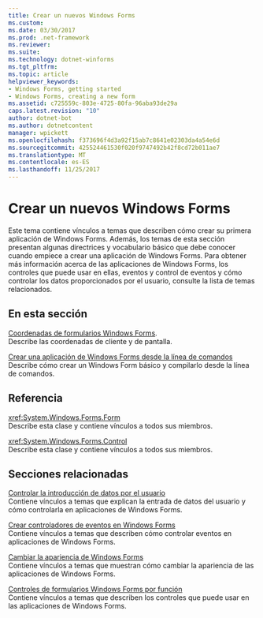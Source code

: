 ```yaml
---
title: Crear un nuevos Windows Forms
ms.custom: 
ms.date: 03/30/2017
ms.prod: .net-framework
ms.reviewer: 
ms.suite: 
ms.technology: dotnet-winforms
ms.tgt_pltfrm: 
ms.topic: article
helpviewer_keywords:
- Windows Forms, getting started
- Windows Forms, creating a new form
ms.assetid: c725559c-803e-4725-80fa-96aba93de29a
caps.latest.revision: "10"
author: dotnet-bot
ms.author: dotnetcontent
manager: wpickett
ms.openlocfilehash: f373696f4d3a92f15ab7c8641e02303da4a54e6d
ms.sourcegitcommit: 425524461530f020f9747492b42f8cd72b011ae7
ms.translationtype: MT
ms.contentlocale: es-ES
ms.lasthandoff: 11/25/2017
---
```

# <a name="creating-a-new-windows-form"></a>Crear un nuevos Windows Forms
Este tema contiene vínculos a temas que describen cómo crear su primera aplicación de Windows Forms. Además, los temas de esta sección presentan algunas directrices y vocabulario básico que debe conocer cuando empiece a crear una aplicación de Windows Forms. Para obtener más información acerca de las aplicaciones de Windows Forms, los controles que puede usar en ellas, eventos y control de eventos y cómo controlar los datos proporcionados por el usuario, consulte la lista de temas relacionados.  
  
## <a name="in-this-section"></a>En esta sección  
 [Coordenadas de formularios Windows Forms](../../../docs/framework/winforms/windows-forms-coordinates.md).  
 Describe las coordenadas de cliente y de pantalla.  
  
 [Crear una aplicación de Windows Forms desde la línea de comandos](../../../docs/framework/winforms/how-to-create-a-windows-forms-application-from-the-command-line.md)  
 Describe cómo crear un Windows Form básico y compilarlo desde la línea de comandos.  
  
## <a name="reference"></a>Referencia  
 <xref:System.Windows.Forms.Form>  
 Describe esta clase y contiene vínculos a todos sus miembros.  
  
 <xref:System.Windows.Forms.Control>  
 Describe esta clase y contiene vínculos a todos sus miembros.  
  
## <a name="related-sections"></a>Secciones relacionadas  
 [Controlar la introducción de datos por el usuario](../../../docs/framework/winforms/controls/handling-user-input.md)  
 Contiene vínculos a temas que explican la entrada de datos del usuario y cómo controlarla en aplicaciones de Windows Forms.  
  
 [Crear controladores de eventos en Windows Forms](../../../docs/framework/winforms/creating-event-handlers-in-windows-forms.md)  
 Contiene vínculos a temas que describen cómo controlar eventos en aplicaciones de Windows Forms.  
  
 [Cambiar la apariencia de Windows Forms](../../../docs/framework/winforms/changing-the-appearance-of-windows-forms.md)  
 Contiene vínculos a temas que muestran cómo cambiar la apariencia de las aplicaciones de Windows Forms.  
  
 [Controles de formularios Windows Forms por función](../../../docs/framework/winforms/controls/windows-forms-controls-by-function.md)  
 Contiene vínculos a temas que describen los controles que puede usar en las aplicaciones de Windows Forms.
